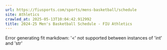 ```yaml
---
url: https://fiusports.com/sports/mens-basketball/schedule
site: Athletics
crawled_at: 2025-05-13T10:04:42.912992
title: 2024-25 Men's Basketball Schedule - FIU Athletics
---
```


Error generating fit markdown: '<' not supported between instances of 'int' and 'str'